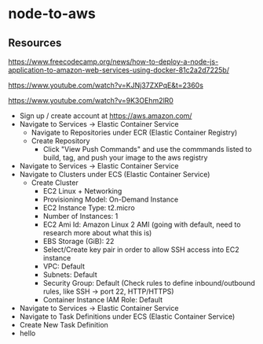 # node-to-aws

## Resources
https://www.freecodecamp.org/news/how-to-deploy-a-node-js-application-to-amazon-web-services-using-docker-81c2a2d7225b/

https://www.youtube.com/watch?v=KJNj37ZXPqE&t=2360s

https://www.youtube.com/watch?v=9K3OEhm2lR0


* Sign up / create account at https://aws.amazon.com/
* Navigate to Services -> Elastic Container Service
  * Navigate to Repositories under ECR (Elastic Container Registry)
  * Create Repository
    * Click "View Push Commands" and use the commmands listed to build, tag, and push your image to the aws registry
* Navigate to Services -> Elastic Container Service
 * Navigate to Clusters under ECS (Elastic Container Service)
   * Create Cluster
     * EC2 Linux + Networking
     * Provisioning Model: On-Demand Instance
     * EC2 Instance Type: t2.micro
     * Number of Instances: 1
     * EC2 Ami Id: Amazon Linux 2 AMI (going with default, need to research more about what this is)
     * EBS Storage (GiB): 22
     * Select/Create key pair in order to allow SSH access into EC2 instance
     * VPC: Default
     * Subnets: Default
     * Security Group: Default (Check rules to define inbound/outbound rules, like SSH -> port 22, HTTP/HTTPS)
     * Container Instance IAM Role: Default
* Navigate to Services -> Elastic Container Service
 * Navigate to Task Definitions under ECS (Elastic Container Service)
  * Create New Task Definition
   * hello
     
  
  
